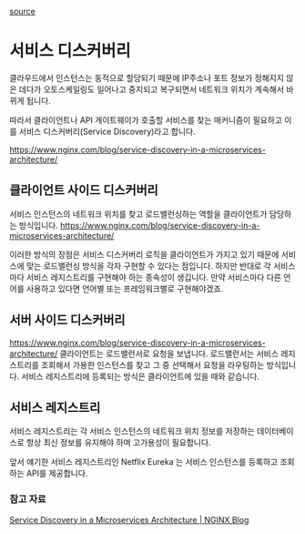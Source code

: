 <a href='https://futurecreator.github.io/2018/10/18/service-discovery-in-microservices/'>source</a>

# 서비스 디스커버리
클라우드에서 인스턴스는 동적으로 할당되기 때문에 IP주소나 포트 정보가 정해지지 않은 데다가 오토스케일링도 일어나고 중지되고 복구되면서 네트워크 위치가 계속해서 바뀌게 됩니다.

따라서 클라이언트나 API 게이트웨이가 호출할 서비스를 찾는 매커니즘이 필요하고 이를 서비스 디스커버리(Service Discovery)라고 합니다.

https://www.nginx.com/blog/service-discovery-in-a-microservices-architecture/

## 클라이언트 사이드 디스커버리
서비스 인스턴스의 네트워크 위치를 찾고 로드밸런싱하는 역할을 클라이언트가 담당하는 방식입니다.
https://www.nginx.com/blog/service-discovery-in-a-microservices-architecture/

이러한 방식의 장점은 서비스 디스커버리 로직을 클라이언트가 가지고 있기 때문에 서비스에 맞는 로드밸런싱 방식을 각자 구현할 수 있다는 점입니다. 하지만 반대로 각 서비스마다 서비스 레지스트리를 구현해야 하는 종속성이 생깁니다. 만약 서비스마다 다른 언어를 사용하고 있다면 언어별 또는 프레임워크별로 구현해야겠죠.

## 서버 사이드 디스커버리
https://www.nginx.com/blog/service-discovery-in-a-microservices-architecture/
클라이언트는 로드밸런서로 요청을 보냅니다. 로드밸런서는 서비스 레지스트리를 조회해서 가용한 인스턴스를 찾고 그 중 선택해서 요청을 라우팅하는 방식입니다. 서비스 레지스트리에 등록되는 방식은 클라이언트에 있을 때와 같습니다.

## 서비스 레지스트리
서비스 레지스트리는 각 서비스 인스턴스의 네트워크 위치 정보를 저장하는 데이터베이스로 항상 최신 정보를 유지해야 하며 고가용성이 필요합니다.

앞서 얘기한 서비스 레지스트리인 Netflix Eureka 는 서비스 인스턴스를 등록하고 조회하는 API를 제공합니다. 

### 참고 자료
[ Service Discovery in a Microservices Architecture | NGINX Blog](https://www.nginx.com/blog/service-discovery-in-a-microservices-architecture/)